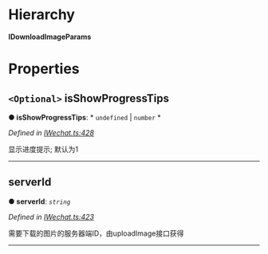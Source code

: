

# Hierarchy

**IDownloadImageParams**

# Properties

<a id="isshowprogresstips"></a>

## `<Optional>` isShowProgressTips

**● isShowProgressTips**: * `undefined` &#124; `number`
*

*Defined in [IWechat.ts:428](https://github.com/yc-typescript/jssdk/blob/4422e9c/src/IWechat.ts#L428)*

显示进度提示; 默认为1

___
<a id="serverid"></a>

##  serverId

**● serverId**: *`string`*

*Defined in [IWechat.ts:423](https://github.com/yc-typescript/jssdk/blob/4422e9c/src/IWechat.ts#L423)*

需要下载的图片的服务器端ID，由uploadImage接口获得

___

